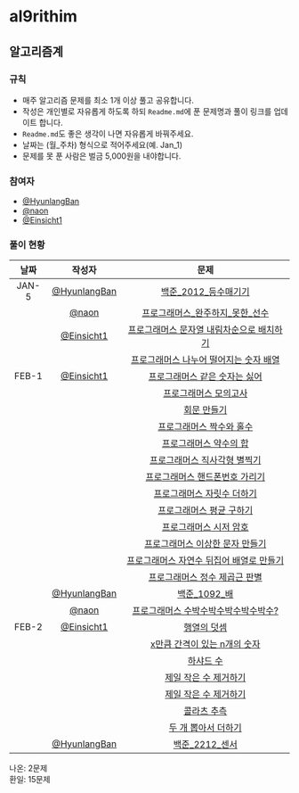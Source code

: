 # al9rithim
## 알고리즘계
### 규칙
- 매주 알고리즘 문제를 최소 1개 이상 풀고 공유합니다.
- 작성은 개인별로 자유롭게 하도록 하되 `Readme.md`에 푼 문제명과 풀이 링크를 업데이트 합니다. 
- `Readme.md`도 좋은 생각이 나면 자유롭게 바꿔주세요.
- 날짜는 (월_주차) 형식으로 적어주세요(예. Jan_1)
- 문제를 못 푼 사람은 벌금 5,000원을 내야합니다.

### 참여자
- [@HyunlangBan](https://github.com/HyunlangBan)
- [@naon](https://github.com/nanaon)
- [@Einsicht1](https://github.com/Einsicht1)

### 풀이 현황
|날짜|작성자|문제|
|:---:|:---:|:---:|
|JAN-5|[@HyunlangBan](https://github.com/HyunlangBan)|[백준_2012_등수매기기](hyunlang_ban/bj_2012_등수매기기.md)
| |[@naon](https://github.com/nanaon)|[프로그래머스_완주하지_못한_선수](naon_jeong/programmers_42576.py)|
| |[@Einsicht1](https://github.com/Einsicht1)|[프로그래머스 문자열 내림차순으로 배치하기](hwanil_kim/first_week.md)|
| | |[프로그래머스 나누어 떨어지는 숫자 배열](hwanil_kim/first_week.md) |
|FEB-1|[@Einsicht1](https://github.com/Einsicht1)|[프로그래머스 같은 숫자는 싫어](hwanil_kim/first_week.md)| 
| | |[프로그래머스 모의고사](hwanil_kim/first_week.md)| 
| | |[회문 만들기](hwanil_kim/first_week.md)| 
| | |[프로그래머스 짝수와 홀수](hwanil_kim/second_week.md)| 
| | |[프로그래머스 약수의 합](hwanil_kim/second_week.md)| 
| | |[프로그래머스 직사각형 별찍기](hwanil_kim/second_week.md)| 
| | |[프로그래머스 핸드폰번호 가리기](hwanil_kim/second_week.md)| 
| | |[프로그래머스 자릿수 더하기](hwanil_kim/second_week.md)| 
| | |[프로그래머스 평균 구하기](hwanil_kim/second_week.md)| 
| | |[프로그래머스 시저 암호](hwanil_kim/second_week.md)| 
| | |[프로그래머스 이상한 문자 만들기](hwanil_kim/second_week.md)| 
| | |[프로그래머스 자연수 뒤집어 배열로 만들기](hwanil_kim/second_week.md)| 
| | |[프로그래머스 정수 제곱근 판별](hwanil_kim/second_week.md)| 
| |[@HyunlangBan](https://github.com/HyunlangBan)|[백준_1092_배](hyunlang_ban/bj_1092_배.md)|
| |[@naon](https://github.com/nanaon)|[프로그래머스 수박수박수박수박수박수?](naon_jeong/programmers_12922.py)|
|FEB-2|[@Einsicht1](https://github.com/Einsicht1)|[행열의 덧셈](hwanil_kim/week3.md)| 
| | |[x만큼 간격이 있는 n개의 숫자](hwanil_kim/second_week.md)| 
| | |[하샤드 수](hwanil_kim/second_week.md)| 
| | |[제일 작은 수 제거하기](hwanil_kim/second_week.md)| 
| | |[제일 작은 수 제거하기](hwanil_kim/second_week.md)| 
| | |[콜라츠 추측](hwanil_kim/second_week.md)| 
| | |[두 개 뽑아서 더하기](hwanil_kim/second_week.md)| 
| |[@HyunlangBan](https://github.com/HyunlangBan)|[백준_2212_센서](hyunlang_ban/bj_2212_센서.md)|


나온: 2문제 <br>
환일: 15문제

